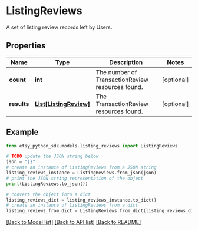 # ListingReviews

A set of listing review records left by Users.

## Properties

Name | Type | Description | Notes
------------ | ------------- | ------------- | -------------
**count** | **int** | The number of TransactionReview resources found. | [optional] 
**results** | [**List[ListingReview]**](ListingReview.md) | The TransactionReview resources found. | [optional] 

## Example

```python
from etsy_python_sdk.models.listing_reviews import ListingReviews

# TODO update the JSON string below
json = "{}"
# create an instance of ListingReviews from a JSON string
listing_reviews_instance = ListingReviews.from_json(json)
# print the JSON string representation of the object
print(ListingReviews.to_json())

# convert the object into a dict
listing_reviews_dict = listing_reviews_instance.to_dict()
# create an instance of ListingReviews from a dict
listing_reviews_from_dict = ListingReviews.from_dict(listing_reviews_dict)
```
[[Back to Model list]](../README.md#documentation-for-models) [[Back to API list]](../README.md#documentation-for-api-endpoints) [[Back to README]](../README.md)


